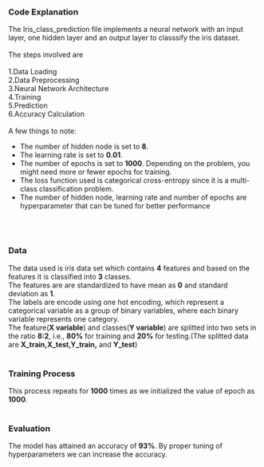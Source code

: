 <h3>Code Explanation</h3>
The Iris_class_prediction file implements a neural network with an input layer, one hidden layer and an output layer to classsify the iris dataset.
<br><br>
The steps involved are<br><br>
1.Data Loading<br>
2.Data Preprocessing<br>
3.Neural Network Architecture<br>
4.Training<br>
5.Prediction<br>
6.Accuracy Calculation<br>
<br>
A few things to note:
<ul>
<li>The number of hidden node is set to <b>8</b>.</li>
<li>The learning rate is set to <b>0.01</b>.</li>
<li>The number of epochs is set to <b>1000</b>. Depending on the problem, you might need more or fewer epochs for training.</li>
<li>The loss function used is categorical cross-entropy since it is a multi-class classification problem.</li>
<li>The number of hidden node, learning rate and number of epochs are hyperparameter that can be tuned for better performance</li>
</ul>
<br><br>
<h3>Data</h3>
The data used is iris data set which contains <b>4</b> features and based on the features it is classified into <b>3</b> classes.
<br>
The features are are standardized to have mean as <b>0</b> and standard deviation as <b>1</b>.
<br>
The labels are encode using one hot encoding, which represent a categorical variable as a group of binary variables, where each binary variable represents one category.
<br>
The feature(<b>X variable</b>) and classes(<b>Y variable</b>) are splitted into two sets in the ratio <b>8:2</b>, i.e., <b>80%</b> for training and <b>20%</b> for testing.(The splitted data are <b>X_train,X_test,Y_train,</b> and <b>Y_test</b>)
<br><br>
<h3>Training Process</h3>
This process repeats for <b>1000</b> times as we initialized the value of epoch as <b>1000</b>.
<br><br>
<h3>Evaluation</h3>
The model has attained an accuracy of <b>93%</b>. By proper tuning of hyperparameters we can increase the accuracy.

